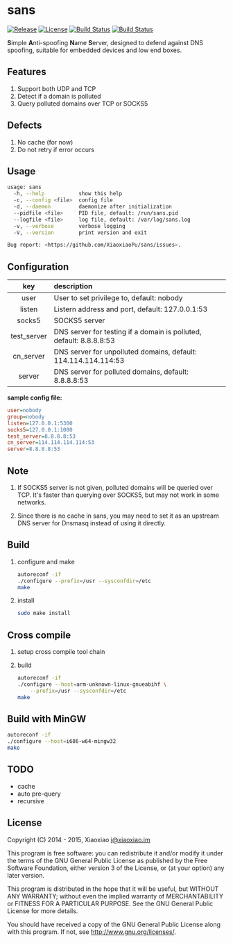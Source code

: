 # sans #

[![Release](https://img.shields.io/github/release/XiaoxiaoPu/sans.svg?style=flat)](https://github.com/XiaoxiaoPu/sans/releases/latest)
[![License](https://img.shields.io/badge/license-GPL%203-blue.svg?style=flat)](http://www.gnu.org/licenses/gpl.html)
[![Build Status](https://travis-ci.org/XiaoxiaoPu/sans.svg?branch=master)](https://travis-ci.org/XiaoxiaoPu/sans)
[![Build Status](https://ci.xiaoxiao.im/buildStatus/icon?job=sans)](https://ci.xiaoxiao.im/job/sans)

**S**imple **A**nti-spoofing **N**ame **S**erver, designed to defend against DNS spoofing, suitable for embedded devices and low end boxes.

## Features ##

1. Support both UDP and TCP
2. Detect if a domain is polluted
3. Query polluted domains over TCP or SOCKS5

## Defects ##

1. No cache (for now)
2. Do not retry if error occurs

## Usage ##

```bash
usage: sans
  -h, --help           show this help
  -c, --config <file>  config file
  -d, --daemon         daemonize after initialization
  --pidfile <file>     PID file, default: /run/sans.pid
  --logfile <file>     log file, default: /var/log/sans.log
  -v, --verbose        verbose logging
  -V, --version        print version and exit

Bug report: <https://github.com/XiaoxiaoPu/sans/issues>.
```

## Configuration ##

key         | description
:----------:|:----------
user        | User to set privilege to, default: nobody
listen      | Listern address and port, default: 127.0.0.1:53
socks5      | SOCKS5 server
test_server | DNS server for testing if a domain is polluted, default: 8.8.8.8:53
cn_server   | DNS server for unpolluted domains, default: 114.114.114.114:53
server      | DNS server for polluted domains, default: 8.8.8.8:53

**sample config file:**

```ini
user=nobody
group=nobody
listen=127.0.0.1:5300
socks5=127.0.0.1:1080
test_server=8.8.8.8:53
cn_server=114.114.114.114:53
server=8.8.8.8:53
```

## Note ##

1. If SOCKS5 server is not given, polluted domains will be queried over TCP. It's faster than querying over SOCKS5, but may not work in some networks.

2. Since there is no cache in sans, you may need to set it as an upstream DNS server for Dnsmasq instead of using it directly.

## Build ##

1. configure and make

	```bash
	autoreconf -if
	./configure --prefix=/usr --sysconfdir=/etc
	make
	```

2. install

	```bash
	sudo make install
	```

## Cross compile ##

1. setup cross compile tool chain

2. build

	```bash
	autoreconf -if
	./configure --host=arm-unknown-linux-gnueabihf \
	    --prefix=/usr --sysconfdir=/etc
	make
	```

## Build with MinGW ##

```bash
autoreconf -if
./configure --host=i686-w64-mingw32
make
```

## TODO ##

*	cache
*	auto pre-query
*	recursive

## License ##

Copyright (C) 2014 - 2015, Xiaoxiao <i@xiaoxiao.im>

This program is free software: you can redistribute it and/or modify
it under the terms of the GNU General Public License as published by
the Free Software Foundation, either version 3 of the License, or
(at your option) any later version.

This program is distributed in the hope that it will be useful,
but WITHOUT ANY WARRANTY; without even the implied warranty of
MERCHANTABILITY or FITNESS FOR A PARTICULAR PURPOSE.  See the
GNU General Public License for more details.

You should have received a copy of the GNU General Public License
along with this program. If not, see <http://www.gnu.org/licenses/>.
